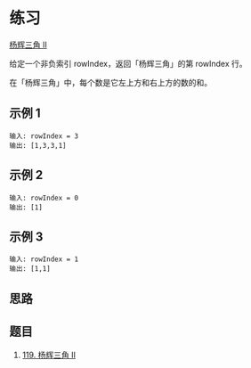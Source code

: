 # 练习

[杨辉三角 II](https://leetcode.cn/leetbook/read/array-and-string/ctyt1/)

给定一个非负索引 rowIndex，返回「杨辉三角」的第 rowIndex 行。

在「杨辉三角」中，每个数是它左上方和右上方的数的和。

## 示例 1

```text
输入: rowIndex = 3
输出: [1,3,3,1]
```

## 示例 2

```text
输入: rowIndex = 0
输出: [1]
```

## 示例 3

```text
输入: rowIndex = 1
输出: [1,1]
```

## 思路

## 题目

1. [119. 杨辉三角 II](https://leetcode.cn/problems/pascals-triangle-ii/solution/)
